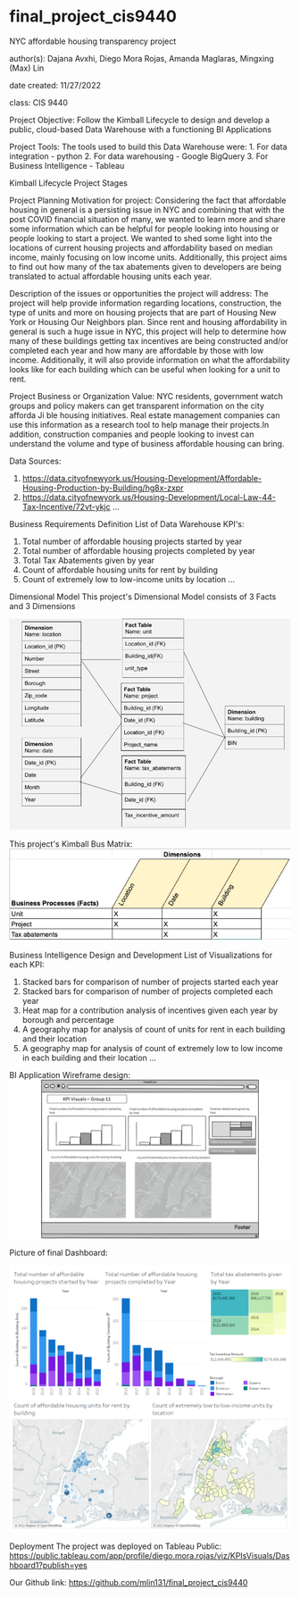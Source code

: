 # final_project_cis9440  

NYC affordable housing transparency project

author(s): Dajana Avxhi, Diego Mora Rojas, Amanda Maglaras, Mingxing (Max) Lin

date created: 11/27/2022

class: CIS 9440

Project Objective: Follow the Kimball Lifecycle to design and develop a public, cloud-based Data Warehouse with a functioning BI Applications

Project Tools: The tools used to build this Data Warehouse were: 1. For data integration - python 2. For data warehousing - Google BigQuery 3. For Business Intelligence - Tableau

Kimball Lifecycle Project Stages

Project Planning
Motivation for project: Considering the fact that affordable housing in general is a persisting issue in NYC and combining that with the post COVID financial situation of many, we wanted to learn more and share some information which can be helpful for people looking into housing or people looking to start a project. We wanted to shed some light into the locations of current housing projects and affordability based on median income, mainly focusing on low income units. Additionally, this project aims to find out how many of the tax abatements given to developers are being translated to actual affordable housing units each year.

Description of the issues or opportunities the project will address: The project will help provide information regarding locations, construction, the type of units and more on housing projects that are part of Housing New York or Housing Our Neighbors plan. Since rent and housing affordability in general is such a huge issue in NYC, this project will help to determine how many of these buildings getting tax incentives are being constructed and/or completed each year and how many are affordable by those with low income. Additionally, it will also provide information on what the affordability looks like for each building which can be useful when looking for a unit to rent.

Project Business or Organization Value: NYC residents, government watch groups and policy makers can get transparent information on the city afforda Ji ble housing initiatives. Real estate management companies can use this information as a research tool to help manage their projects.In addition, construction companies and people looking to invest can understand the volume and type of business affordable housing can bring.

Data Sources: 
1. https://data.cityofnewyork.us/Housing-Development/Affordable-Housing-Production-by-Building/hg8x-zxpr 
2. https://data.cityofnewyork.us/Housing-Development/Local-Law-44-Tax-Incentive/72vt-ykjc ...

Business Requirements Definition
List of Data Warehouse KPI's:
1. Total number of affordable housing projects started by year
2. Total number of affordable housing projects completed by year 
3. Total Tax Abatements given by year 
4. Count of affordable housing units for rent by building 
5. Count of extremely low to low-income units by location ...

Dimensional Model
This project's Dimensional Model consists of 3 Facts and 3 Dimensions

![Alt text](Dimensional_Model.jpg)


This project's Kimball Bus Matrix:
![Alt text](Kimball_bus_Matrix.jpg)

Business Intelligence Design and Development
List of Visualizations for each KPI: 
1. Stacked bars for comparison of number of projects started each year 
2. Stacked bars for comparison of number of projects completed each year 
3. Heat map for a contribution analysis of incentives given each year by borough and percentage
4. A geography map for analysis of count of units for rent in each building and their location 
5. A geography map for analysis of count of extremely low to low income in each building and their location ...

BI Application Wireframe design:
![Alt text](wireframe.jpg)


Picture of final Dashboard:

![Alt text](Dashboard_KPIs.png)

Deployment
The project was deployed on Tableau Public: https://public.tableau.com/app/profile/diego.mora.rojas/viz/KPIsVisuals/Dashboard1?publish=yes

Our Github link:
https://github.com/mlin131/final_project_cis9440
